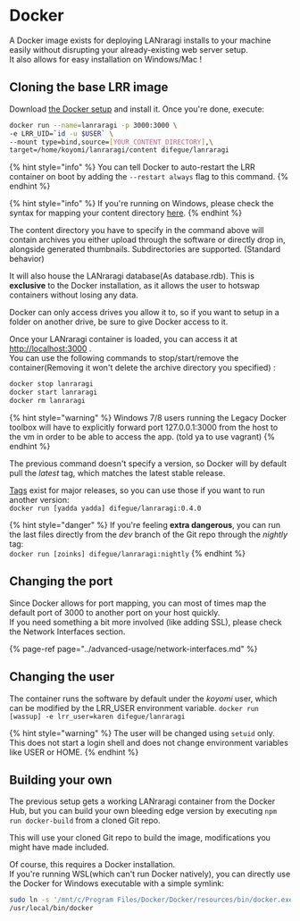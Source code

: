 # Docker

A Docker image exists for deploying LANraragi installs to your machine easily without disrupting your already-existing web server setup.  
It also allows for easy installation on Windows/Mac !

## Cloning the base LRR image

Download [the Docker setup](https://www.docker.com/products/docker) and install it. Once you're done, execute:

```bash
docker run --name=lanraragi -p 3000:3000 \
-e LRR_UID=`id -u $USER` \
--mount type=bind,source=[YOUR_CONTENT_DIRECTORY],\
target=/home/koyomi/lanraragi/content difegue/lanraragi
```

{% hint style="info" %}
You can tell Docker to auto-restart the LRR container on boot by adding the `--restart always` flag to this command.
{% endhint %}

{% hint style="info" %}
If you're running on Windows, please check the syntax for mapping your content directory [here](https://docs.docker.com/docker-for-windows/#shared-drives).
{% endhint %}

The content directory you have to specify in the command above will contain archives you either upload through the software or directly drop in, alongside generated thumbnails. Subdirectories are supported. \(Standard behavior\)

It will also house the LANraragi database\(As database.rdb\). This is **exclusive** to the Docker installation, as it allows the user to hotswap containers without losing any data.

Docker can only access drives you allow it to, so if you want to setup in a folder on another drive, be sure to give Docker access to it.

Once your LANraragi container is loaded, you can access it at [http://localhost:3000](http://localhost:3000) .  
You can use the following commands to stop/start/remove the container\(Removing it won't delete the archive directory you specified\) :

```bash
docker stop lanraragi
docker start lanraragi
docker rm lanraragi
```

{% hint style="warning" %}
Windows 7/8 users running the Legacy Docker toolbox will have to explicitly forward port 127.0.0.1:3000 from the host to the vm in order to be able to access the app. (told ya to use vagrant)
{% endhint %}

The previous command doesn't specify a version, so Docker will by default pull the _latest_ tag, which matches the latest stable release.

[Tags](https://hub.docker.com/r/difegue/lanraragi/tags/) exist for major releases, so you can use those if you want to run another version:  
`docker run [yadda yadda] difegue/lanraragi:0.4.0`

{% hint style="danger" %}
If you're feeling **extra dangerous**, you can run the last files directly from the _dev_ branch of the Git repo through the _nightly_ tag:  
`docker run [zoinks] difegue/lanraragi:nightly`
{% endhint %}

## Changing the port

Since Docker allows for port mapping, you can most of times map the default port of 3000 to another port on your host quickly.  
If you need something a bit more involved \(like adding SSL\), please check the Network Interfaces section.

{% page-ref page="../advanced-usage/network-interfaces.md" %}

## Changing the user

The container runs the software by default under the _koyomi_ user, which can be modified by the LRR_USER environment variable.
`docker run [wassup] -e lrr_user=karen difegue/lanraragi`

{% hint style="warning" %}
The user will be changed using `setuid` only. This does not start a login shell and does not change environment variables like USER or HOME.
{% endhint %}

## Building your own

The previous setup gets a working LANraragi container from the Docker Hub, but you can build your own bleeding edge version by executing `npm run docker-build` from a cloned Git repo.

This will use your cloned Git repo to build the image, modifications you might have made included.

Of course, this requires a Docker installation.  
If you're running WSL\(which can't run Docker natively\), you can directly use the Docker for Windows executable with a simple symlink:

```bash
sudo ln -s '/mnt/c/Program Files/Docker/Docker/resources/bin/docker.exe' \
/usr/local/bin/docker
```

